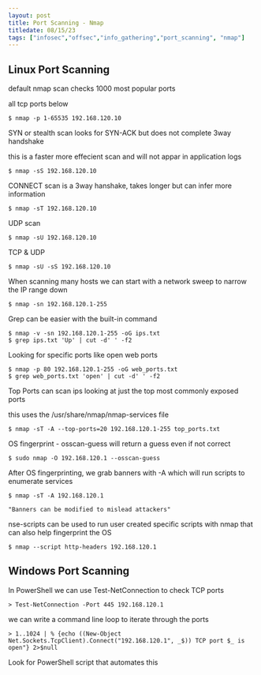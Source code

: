 ```yaml
---
layout: post
title: Port Scanning - Nmap
titledate: 08/15/23
tags: ["infosec","offsec","info_gathering","port_scanning", "nmap"]
---
```


<h2> Linux Port Scanning </h2>

default nmap scan checks 1000 most popular ports

all tcp ports below

    $ nmap -p 1-65535 192.168.120.10

SYN or stealth scan looks for SYN-ACK but does not complete 3way handshake

this is a faster more effecient scan and will not appar in application logs

    $ nmap -sS 192.168.120.10

CONNECT scan is a 3way hanshake, takes longer but can infer more information

    $ nmap -sT 192.168.120.10

UDP scan

    $ nmap -sU 192.168.120.10

TCP & UDP

    $ nmap -sU -sS 192.168.120.10

When scanning many hosts we can start with a network sweep to narrow the IP range down

    $ nmap -sn 192.168.120.1-255

Grep can be easier with the built-in command

    $ nmap -v -sn 192.168.120.1-255 -oG ips.txt
    $ grep ips.txt 'Up' | cut -d' ' -f2

Looking for specific ports like open web ports

    $ nmap -p 80 192.168.120.1-255 -oG web_ports.txt
    $ grep web_ports.txt 'open' | cut -d' ' -f2

Top Ports can scan ips looking at just the top most commonly exposed ports

this uses the /usr/share/nmap/nmap-services file

    $ nmap -sT -A --top-ports=20 192.168.120.1-255 top_ports.txt

OS fingerprint - osscan-guess will return a guess even if not correct

    $ sudo nmap -O 192.168.120.1 --osscan-guess

After OS fingerprinting, we grab banners with -A which will run scripts to enumerate services

    $ nmap -sT -A 192.168.120.1

    "Banners can be modified to mislead attackers"

nse-scripts can be used to run user created specific scripts with nmap that can also help fingerprint the OS

    $ nmap --script http-headers 192.168.120.1

<h2> Windows Port Scanning </h2>

In PowerShell we can use Test-NetConnection to check TCP ports

    > Test-NetConnection -Port 445 192.168.120.1

we can write a command line loop to iterate through the ports

    > 1..1024 | % {echo ((New-Object Net.Sockets.TcpClient).Connect("192.168.120.1", _$)) TCP port $_ is open"} 2>$null

Look for PowerShell script that automates this




